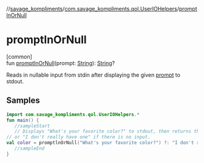 //[savage_kompliments](../../index.md)/[com.savage_kompliments.qol.UserIOHelpers](index.md)/[promptlnOrNull](promptln-or-null.md)

# promptlnOrNull

[common]\
fun [promptlnOrNull](promptln-or-null.md)(prompt: [String](https://kotlinlang.org/api/latest/jvm/stdlib/kotlin/-string/index.html)): [String](https://kotlinlang.org/api/latest/jvm/stdlib/kotlin/-string/index.html)?

Reads in nullable input from stdin after displaying the given [prompt](promptln-or-null.md) to stdout.

## Samples

```kotlin
import com.savage_kompliments.qol.UserIOHelpers.*
fun main() { 
   //sampleStart 
   // Displays "What's your favorite color?" to stdout, then returns the next line from stdin as a String
// or "I don't really have one" if there is no input.
val color = promptlnOrNull("What's your favorite color?") ?: "I don't really have one" 
   //sampleEnd
}
```

